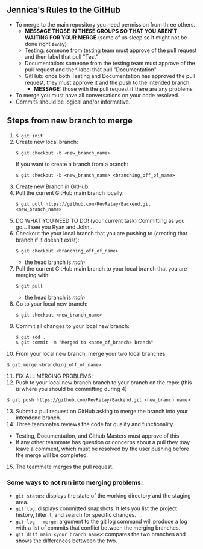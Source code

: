 ## Jennica's Rules to the GitHub
- To merge to the main repository you need permission from three others.
  - **MESSAGE THOSE IN THESE GROUPS SO THAT YOU AREN'T WAITING FOR YOUR MERGE** (some of us sleep so it might not be done right away)
  - Testing: someone from testing team must approve of the pull request and then label that pull "Test"
  - Documentation: someone from the testing team must approve of the pull request and then label that pull "Documentation"
  - GitHub: once both Testing and Documentation has approved the pull request, they must approve it and the push to the intended branch
    - **MESSAGE:** those with the pull request if there are any problems 
- To merge you must have all conversations on your code resolved.
- Commits should be logical and/or informative.

## Steps from new branch to merge
1. `$ git init`
2. Create new local branch:
   ```
   $ git checkout -b <new_branch_name>
   ```
   If you want to create a branch from a branch:
   ```
   $ git checkout -b <new_branch_name> <branching_off_of_name>
   ```
3. Create new Branch in GitHub
4. Pull the current GitHub main branch locally:
   ```
   $ git pull https://github.com/RevRelay/Backend.git <new_branch_name>
   ```
5. DO WHAT YOU NEED TO DO! (your current task) Committing as you go... I see you Ryan and John...
6. Checkout the your local branch that you are pushing to (creating that branch if it doesn't exist):
   ```
   $ git checkout <branching_off_of_name>
   ```
   - the head branch is *main*
7. Pull the current GitHub main branch to your local branch that you are merging with:
   ```
   $ git pull
   ```
   - the head branch is *main*
8. Go to your local new branch:
   ```
   $ git checkout <new_branch_name>
   ```
9. Commit all changes to your local new branch:
   ```
   $ git add .
   $ git commit -m "Merged to <name_of_branch> branch"
   ```
10. From your local new branch, merge your two local branches:
   ```
   $ git merge <branching_off_of_name>
   ```
11. FIX ALL MERGING PROBLEMS!
12. Push to your local new branch branch to your branch on the repo: (this is where you should be committing during 4)
   ```
   $ git push https://github.com/RevRelay/Backend.git <new_branch name>
   ```
13. Submit a pull request on GitHub asking to merge the branch into your intendend branch.
14. Three teammates reviews the code for quality and functionality.
  - Testing, Documentation, and Github Masters must approve of this
  - If any other teammate has question or concerns about a pull they may leave a comment, which must be resolved by the user pushing before the merge will be completed.
15. The teammate merges the pull request.

### Some ways to not run into merging problems:
- `git status`: displays the state of the working directory and the staging area.
- `git log`: displays committed snapshots. It lets you list the project history, filter it, and search for specific changes.
- `git log --merge`: argument to the git log command will produce a log with a list of commits that conflict between the merging branches.
- `git diff main <your_branch_name>`: compares the two branches and shows the differences bettween the two. 
